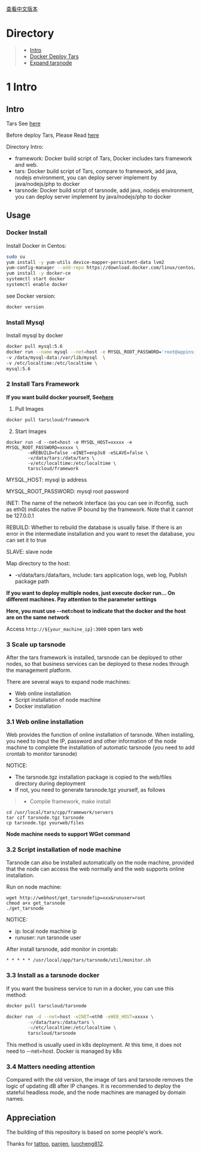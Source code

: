 [查看中文版本](README.zh.md)

# Directory
> * [Intro](#chapter-1)
> * [Docker Deploy Tars](#chapter-2)
> * [Expand tarsnode](#chapter-3)

# 1 <a id="chapter-1"></a>Intro
## Intro

Tars See [here](https://github.com/TarsCloud/Tars/blob/master/Install.md)

Before deploy Tars, Please Read [here](https://github.com/TarsCloud/Tars/blob/master/Deploy.md)

Directory Intro:
- framework: Docker build script of Tars, Docker includes tars framework and web.
- tars: Docker build script of Tars, compare to framework, add java, nodejs environment, you can deploy server implement by java/nodejs/php to docker
- tarsnode: Docker build script of tarsnode, add java, nodejs environment, you can deploy server implement by java/nodejs/php to docker

## Usage
### Docker Install

Install Docker in Centos:

```sh
sudo su
yum install -y yum-utils device-mapper-persistent-data lvm2
yum-config-manager --add-repo https://download.docker.com/linux/centos/docker-ce.repo
yum install -y docker-ce 
systemctl start docker
systemctl enable docker
```

see Docker version:
```sh
docker version
```

### Install Mysql

Install mysql by docker

```sh
docker pull mysql:5.6
docker run --name mysql --net=host -e MYSQL_ROOT_PASSWORD='root@appinside' -d -p 3306:3306 \
-v /data/mysql-data:/var/lib/mysql  \
-v /etc/localtime:/etc/localtime \
mysql:5.6

```
 
### 2 <a id="chapter-2"></a> Install Tars Framework

**If you want build docker yourself, See[here](https://github.com/TarsCloud/Tars/blob/master/Install.md)**

1. Pull Images

```sh
docker pull tarscloud/framework
```

2. Start Images

```
docker run -d --net=host -e MYSQL_HOST=xxxxx -e MYSQL_ROOT_PASSWORD=xxxxx \
        -eREBUILD=false -eINET=enp3s0 -eSLAVE=false \
        -v/data/tars:/data/tars \
        -v/etc/localtime:/etc/localtime \
        tarscloud/framework
```

MYSQL_HOST: mysql ip address

MYSQL_ROOT_PASSWORD: mysql root password

INET: The name of the network interface (as you can see in ifconfig, such as eth0) indicates the native IP bound by the framework. Note that it cannot be 127.0.0.1

REBUILD: Whether to rebuild the database is usually false. If there is an error in the intermediate installation and you want to reset the database, you can set it to true

SLAVE: slave node

Map directory to the host:

- -v/data/tars:/data/tars, include: tars application logs, web log, Publish package path

**If you want to deploy multiple nodes, just execute docker run... On different machines. Pay attention to the parameter settings**

**Here, you must use --net=host to indicate that the docker and the host are on the same network**

Access `http://${your_machine_ip}:3000` open tars web

### 3 <a id="chapter-3"></a>Scale up tarsnode

After the tars framework is installed, tarsnode can be deployed to other nodes, so that business services can be deployed to these nodes through the management platform.

There are several ways to expand node machines:

- Web online installation
- Script installation of node machine
- Docker installation

### 3.1 Web online installation

Web provides the function of online installation of tarsnode. When installing, you need to input the IP, password and other information of the node machine to complete the installation of automatic tarsnode (you need to add crontab to monitor tarsnode)

NOTICE:
- The tarsnode.tgz installation package is copied to the web/files directory during deployment
- If not, you need to generate tarsnode.tgz yourself, as follows
>- Compile framework, make install
```
cd /usr/local/tars/cpp/framework/servers
tar czf tarsnode.tgz tarsnode
cp tarsnode.tgz yourweb/files
```

**Node machine needs to support WGet command**

### 3.2 Script installation of node machine

Tarsnode can also be installed automatically on the node machine, provided that the node can access the web normally and the web supports online installation.

Run on node machine:

```
wget http://webhost/get_tarsnode?ip=xxx&runuser=root
chmod a+x get_tarsnode
./get_tarsnode
```

NOTICE:
- ip: local node machine ip
- runuser: run tarsnode user

After install tarsnode, add monitor in crontab:
```
* * * * * /usr/local/app/tars/tarsnode/util/monitor.sh
```

### 3.3 Install as a tarsnode docker

If you want the business service to run in a docker, you can use this method:

```sh
docker pull tarscloud/tarsnode
```

```sh
docker run -d --net=host -eINET=eth0 -eWEB_HOST=xxxxx \
        -v/data/tars:/data/tars \
        -v/etc/localtime:/etc/localtime \
        tarscloud/tarsnode
```

This method is usually used in k8s deployment. At this time, it does not need to --net=host. Docker is managed by k8s

### 3.4 Matters needing attention

Compared with the old version, the image of tars and tarsnode removes the logic of updating dB after IP changes. It is recommended to deploy the stateful headless mode, and the node machines are managed by domain names.

## Appreciation
The building of this repository is based on some people's work.

Thanks for [tattoo](https://github.com/TarsDocker), [panjen](https://github.com/panjen/docker-tars), [luocheng812](https://github.com/luocheng812/docker_tars).
